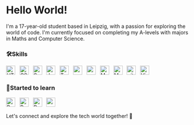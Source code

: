 # Hello World!
I'm a 17-year-old student based in Leipzig, with a passion for exploring the world of code. I'm currently focused on completing my A-levels with majors in Maths and Computer Science. 

### 🛠Skills
<span>
<img src="https://img.shields.io/badge/HTML5-282C34?logo=html5&logoColor=E34F26" alt="HTML5 logo" title="HTML5" height="25" />
&nbsp;
<img src="https://img.shields.io/badge/CSS3-282C34?logo=css3&logoColor=1572B6" alt="CSS3 logo" title="CSS3" height="25" />
&nbsp;
<img src="https://img.shields.io/badge/Sass-282C34?logo=Sass&logoColor=F5517F" alt="Sass logo" title="Sass" height="25" />
&nbsp;
<img src="https://img.shields.io/badge/JavaScript-282C34?logo=javascript&logoColor=F7DF1E" alt="JavaScript logo" title="JavaScript" height="25" />
&nbsp;
<img src="https://img.shields.io/badge/TypeScript-282C34?logo=typescript&logoColor=3178C6" alt="TypeScript logo" title="TypeScript" height="25" />
&nbsp;
<img src="https://img.shields.io/badge/node.js-282C34?logo=nodedotjs" alt="node JS" title="Node Java Script" height="25" />
&nbsp;
<img src="https://img.shields.io/badge/npm-282C34?logo=npm" alt="npm" title="node package manager" height="25" />
&nbsp;
<img src="https://img.shields.io/badge/mongodb-282C34?logo=mongodb" alt="MongoDB" title="Mongo data base" height="25" />
&nbsp;
<img src="https://img.shields.io/badge/mySQL-282C34?logo=mysql" alt="MySQL" title="My SQL" height="25" />
&nbsp;
<img src="https://img.shields.io/badge/git-282C34?logo=git&logoColor=F05032" alt="git logo" title="git" height="25" />
&nbsp;
<img src="https://img.shields.io/badge/VS%20Code-282C34?logo=visual-studio-code&logoColor=007ACC" alt="Visual Studio Code logo" title="Visual Studio Code" height="25" />
&nbsp;
</span>

### 💪Started to learn
<span>
<img src="https://img.shields.io/badge/python-282C34?logo=python" alt="Python logo" title="Python" height="25" />
&nbsp;
<img src="https://img.shields.io/badge/React-282C34?logo=React&logoColor=61DBFB" alt="React logo" title="React" height="25" />
&nbsp;
<img src="https://img.shields.io/badge/React Native-282C34?logo=react&logoColor=61DAFB" alt="React Native logo" title="React Native" height="25" />
&nbsp;
<img src="https://img.shields.io/badge/Authentication,%20Authorization%20and%20Security-282C34?" alt="" title="" height="25" />
</span>

Let's connect and explore the tech world together! 🚀
